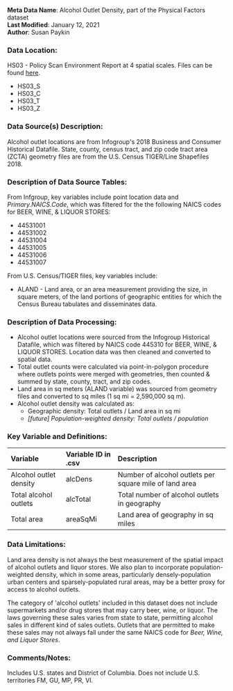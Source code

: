**Meta Data Name**: Alcohol Outlet Density, part of the Physical Factors dataset  
**Last Modified**: January 12, 2021   
**Author**: Susan Paykin    

### Data Location: 
HS03 - Policy Scan Environment Report at 4 spatial scales. Files can be found [here](https://github.com/GeoDaCenter/opioid-policy-scan/tree/master/Policy_Scan/data_final).
* HS03_S 
* HS03_C
* HS03_T  
* HS03_Z 

### Data Source(s) Description:  
Alcohol outlet locations are from Infogroup's 2018 Business and Consumer Historical Datafile. State, county, census tract, and zip code tract area (ZCTA) geometry files are from the U.S. Census TIGER/Line Shapefiles 2018. 

### Description of Data Source Tables: 

From Infgroup, key variables include point location data and *Primary.NAICS.Code*, which was filtered for the the following NAICS codes for BEER, WINE, & LIQUOR STORES:
* 44531001
* 44531002 
* 44531004 
* 44531005 
* 44531006 
* 44531007

From U.S. Census/TIGER files, key variables include: 
* ALAND - Land area, or an area measurement providing the size, in square meters, of the land portions of geographic entities for which the Census Bureau tabulates and disseminates data.

### Description of Data Processing: 

* Alcohol outlet locations were sourced from the Infogroup Historical Datafile, which was filtered by NAICS code 445310 for BEER, WINE, & LIQUOR STORES. Location data was then cleaned and converted to spatial data.
* Total outlet counts were calculated via point-in-polygon procedure where outlets points were merged with geometries, then counted & summed by state, county, tract, and zip codes.
* Land area in sq meters (ALAND variable) was sourced from geometry files and converted to sq miles (1 sq mi = 2,590,000 sq m).
* Alcohol outlet density was calculated as: 
  * Geographic density: Total outlets / Land area in sq mi
  * *[future] Population-weighted density: Total outlets / population*

### Key Variable and Definitions:

| Variable | Variable ID in .csv | Description |
|:---------|:--------------------|:------------|
| Alcohol outlet density | alcDens | Number of alcohol outlets per square mile of land area |
| Total alcohol outlets | alcTotal | Total number of alcohol outlets in geography |
| Total area | areaSqMi | Land area of geography in sq miles |

### Data Limitations: 
Land area density is not always the best measurement of the spatial impact of alcohol outlets and liquor stores. We also plan to incorporate population-weighted density, which in some areas, particularly densely-population urban centers and sparsely-populated rural areas, may be a better proxy for access to alcohol outlets.   

The category of 'alcohol outlets' included in this dataset does not include supermarkets and/or drug stores that may carry beer, wine, or liquor. The laws governing these sales varies from state to state, permitting alcohol sales in different kind of sales outlets. Outlets that are permitted to make these sales may not always fall under the same NAICS code for *Beer, Wine, and Liquor Stores*. 

### Comments/Notes:

Includes U.S. states and District of Columbia. Does not include U.S. territories FM, GU, MP, PR, VI.
